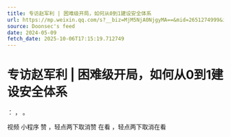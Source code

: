 ```yaml
---
title: 专访赵军利 | 困难级开局，如何从0到1建设安全体系
url: https://mp.weixin.qq.com/s?__biz=MjM5NjA0NjgyMA==&mid=2651274999&idx=1&sn=ae48fdb0fdebd0e3e6473be9a8b90229
source: Doonsec's feed
date: 2024-05-09
fetch_date: 2025-10-06T17:15:19.712749
---
```


# 专访赵军利 | 困难级开局，如何从0到1建设安全体系

：
，
。

视频
小程序
赞
，轻点两下取消赞
在看
，轻点两下取消在看
